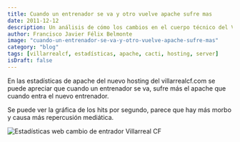 ```yaml
---
title: Cuando un entrenador se va y otro vuelve apache sufre mas
date: 2011-12-12
description: Un análisis de cómo los cambios en el cuerpo técnico del Villarreal CF afectan al rendimiento del servidor Apache, destacando estadísticas y curiosidades.
author: Francisco Javier Félix Belmonte
image: "cuando-un-entrenador-se-va-y-otro-vuelve-apache-sufre-mas"
category: "blog"
tags: [villarrealcf, estadísticas, apache, cacti, hosting, server]
isDraft: false
---
```


En las estadísticas de apache del nuevo hosting del villarrealcf.com se puede apreciar que cuando un entrenador se va,
sufre más el apache que cuando entra el nuevo entrenador.

Se puede ver la gráfica de los hits por segundo, parece que hay más morbo y causa más repercusión mediática.

<div class="flex justify-center my-4">
  <Image src="expulsion_nuevo_entrenador.png" alt="Estadísticas web cambio de entrador Villarreal CF" />
</div>
